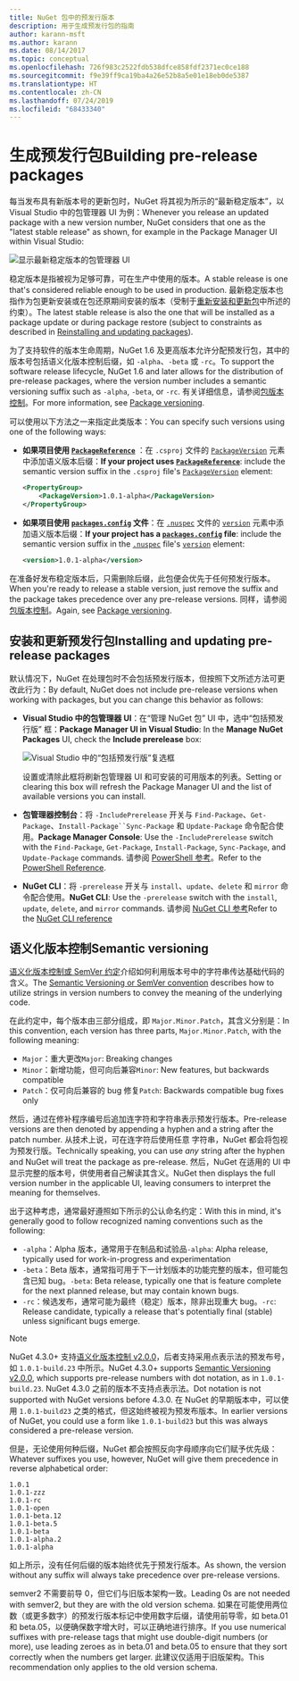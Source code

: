 ```yaml
---
title: NuGet 包中的预发行版本
description: 用于生成预发行包的指南
author: karann-msft
ms.author: karann
ms.date: 08/14/2017
ms.topic: conceptual
ms.openlocfilehash: 726f983c2522fdb538dfce858fdf2371ec0ce188
ms.sourcegitcommit: f9e39ff9ca19ba4a26e52b8a5e01e18eb0de5387
ms.translationtype: HT
ms.contentlocale: zh-CN
ms.lasthandoff: 07/24/2019
ms.locfileid: "68433340"
---
```

# <a name="building-pre-release-packages"></a><span data-ttu-id="2e841-103">生成预发行包</span><span class="sxs-lookup"><span data-stu-id="2e841-103">Building pre-release packages</span></span>

<span data-ttu-id="2e841-104">每当发布具有新版本号的更新包时，NuGet 将其视为所示的“最新稳定版本”，以 Visual Studio 中的包管理器 UI 为例：</span><span class="sxs-lookup"><span data-stu-id="2e841-104">Whenever you release an updated package with a new version number, NuGet considers that one as the "latest stable release" as shown, for example in the Package Manager UI within Visual Studio:</span></span>

![显示最新稳定版本的包管理器 UI](media/Prerelease_01-LatestStable.png)

<span data-ttu-id="2e841-106">稳定版本是指被视为足够可靠，可在生产中使用的版本。</span><span class="sxs-lookup"><span data-stu-id="2e841-106">A stable release is one that's considered reliable enough to be used in production.</span></span> <span data-ttu-id="2e841-107">最新稳定版本也指作为包更新安装或在包还原期间安装的版本（受制于[重新安装和更新包](../consume-packages/reinstalling-and-updating-packages.md)中所述的约束）。</span><span class="sxs-lookup"><span data-stu-id="2e841-107">The latest stable release is also the one that will be installed as a package update or during package restore (subject to constraints as described in [Reinstalling and updating packages](../consume-packages/reinstalling-and-updating-packages.md)).</span></span>

<span data-ttu-id="2e841-108">为了支持软件的版本生命周期，NuGet 1.6 及更高版本允许分配预发行包，其中的版本号包括语义化版本控制后缀，如 `-alpha`、`-beta` 或 `-rc`。</span><span class="sxs-lookup"><span data-stu-id="2e841-108">To support the software release lifecycle, NuGet 1.6 and later allows for the distribution of pre-release packages, where the version number includes a semantic versioning suffix such as `-alpha`, `-beta`, or `-rc`.</span></span> <span data-ttu-id="2e841-109">有关详细信息，请参阅[包版本控制](../reference/package-versioning.md#pre-release-versions)。</span><span class="sxs-lookup"><span data-stu-id="2e841-109">For more information, see [Package versioning](../reference/package-versioning.md#pre-release-versions).</span></span>

<span data-ttu-id="2e841-110">可以使用以下方法之一来指定此类版本：</span><span class="sxs-lookup"><span data-stu-id="2e841-110">You can specify such versions using one of the following ways:</span></span>

- <span data-ttu-id="2e841-111">**如果项目使用 [`PackageReference`](../consume-packages/package-references-in-project-files.md)** ：在 `.csproj` 文件的 [`PackageVersion`](/dotnet/core/tools/csproj.md#packageversion) 元素中添加语义版本后缀：</span><span class="sxs-lookup"><span data-stu-id="2e841-111">**If your project uses [`PackageReference`](../consume-packages/package-references-in-project-files.md)**: include the semantic version suffix in the `.csproj` file's [`PackageVersion`](/dotnet/core/tools/csproj.md#packageversion) element:</span></span>

    ```xml
    <PropertyGroup>
        <PackageVersion>1.0.1-alpha</PackageVersion>
    </PropertyGroup>
    ```

- <span data-ttu-id="2e841-112">**如果项目使用 [`packages.config`](../reference/packages-config.md) 文件**：在 [`.nuspec`](../reference/nuspec.md) 文件的 [`version`](../reference/nuspec.md#version) 元素中添加语义版本后缀：</span><span class="sxs-lookup"><span data-stu-id="2e841-112">**If your project has a [`packages.config`](../reference/packages-config.md) file**: include the semantic version suffix in the [`.nuspec`](../reference/nuspec.md) file's [`version`](../reference/nuspec.md#version) element:</span></span>

    ```xml
    <version>1.0.1-alpha</version>
    ```

<span data-ttu-id="2e841-113">在准备好发布稳定版本后，只需删除后缀，此包便会优先于任何预发行版本。</span><span class="sxs-lookup"><span data-stu-id="2e841-113">When you're ready to release a stable version, just remove the suffix and the package takes precedence over any pre-release versions.</span></span> <span data-ttu-id="2e841-114">同样，请参阅[包版本控制](../reference/package-versioning.md#pre-release-versions)。</span><span class="sxs-lookup"><span data-stu-id="2e841-114">Again, see [Package versioning](../reference/package-versioning.md#pre-release-versions).</span></span>

## <a name="installing-and-updating-pre-release-packages"></a><span data-ttu-id="2e841-115">安装和更新预发行包</span><span class="sxs-lookup"><span data-stu-id="2e841-115">Installing and updating pre-release packages</span></span>

<span data-ttu-id="2e841-116">默认情况下，NuGet 在处理包时不会包括预发行版本，但按照下文所述方法可更改此行为：</span><span class="sxs-lookup"><span data-stu-id="2e841-116">By default, NuGet does not include pre-release versions when working with packages, but you can change this behavior as follows:</span></span>

- <span data-ttu-id="2e841-117">**Visual Studio 中的包管理器 UI**：在“管理 NuGet 包”  UI 中，选中“包括预发行版”  框：</span><span class="sxs-lookup"><span data-stu-id="2e841-117">**Package Manager UI in Visual Studio**: In the **Manage NuGet Packages** UI, check the **Include prerelease** box:</span></span>

    ![Visual Studio 中的“包括预发行版”复选框](media/Prerelease_02-CheckPrerelease.png)

    <span data-ttu-id="2e841-119">设置或清除此框将刷新包管理器 UI 和可安装的可用版本的列表。</span><span class="sxs-lookup"><span data-stu-id="2e841-119">Setting or clearing this box will refresh the Package Manager UI and the list of available versions you can install.</span></span>

- <span data-ttu-id="2e841-120">**包管理器控制台**：将 `-IncludePrerelease` 开关与 `Find-Package`、`Get-Package`、`Install-Package``Sync-Package` 和 `Update-Package` 命令配合使用。</span><span class="sxs-lookup"><span data-stu-id="2e841-120">**Package Manager Console**: Use the `-IncludePrerelease` switch with the `Find-Package`, `Get-Package`, `Install-Package`, `Sync-Package`, and `Update-Package` commands.</span></span> <span data-ttu-id="2e841-121">请参阅 [PowerShell 参考](../reference/powershell-reference.md)。</span><span class="sxs-lookup"><span data-stu-id="2e841-121">Refer to the [PowerShell Reference](../reference/powershell-reference.md).</span></span>

- <span data-ttu-id="2e841-122">**NuGet CLI**：将 `-prerelease` 开关与 `install`、`update`、`delete` 和 `mirror` 命令配合使用。</span><span class="sxs-lookup"><span data-stu-id="2e841-122">**NuGet CLI**: Use the `-prerelease` switch with the `install`, `update`, `delete`, and `mirror` commands.</span></span> <span data-ttu-id="2e841-123">请参阅 [NuGet CLI 参考](../reference/nuget-exe-cli-reference.md)</span><span class="sxs-lookup"><span data-stu-id="2e841-123">Refer to the [NuGet CLI reference](../reference/nuget-exe-cli-reference.md)</span></span>

## <a name="semantic-versioning"></a><span data-ttu-id="2e841-124">语义化版本控制</span><span class="sxs-lookup"><span data-stu-id="2e841-124">Semantic versioning</span></span>

<span data-ttu-id="2e841-125">[语义化版本控制或 SemVer 约定](http://semver.org/spec/v1.0.0.html)介绍如何利用版本号中的字符串传达基础代码的含义。</span><span class="sxs-lookup"><span data-stu-id="2e841-125">The [Semantic Versioning or SemVer convention](http://semver.org/spec/v1.0.0.html) describes how to utilize strings in version numbers to convey the meaning of the underlying code.</span></span>

<span data-ttu-id="2e841-126">在此约定中，每个版本由三部分组成，即 `Major.Minor.Patch`，其含义分别是：</span><span class="sxs-lookup"><span data-stu-id="2e841-126">In this convention, each version has three parts, `Major.Minor.Patch`, with the following meaning:</span></span>

- <span data-ttu-id="2e841-127">`Major`：重大更改</span><span class="sxs-lookup"><span data-stu-id="2e841-127">`Major`: Breaking changes</span></span>
- <span data-ttu-id="2e841-128">`Minor`：新增功能，但可向后兼容</span><span class="sxs-lookup"><span data-stu-id="2e841-128">`Minor`: New features, but backwards compatible</span></span>
- <span data-ttu-id="2e841-129">`Patch`：仅可向后兼容的 bug 修复</span><span class="sxs-lookup"><span data-stu-id="2e841-129">`Patch`: Backwards compatible bug fixes only</span></span>

<span data-ttu-id="2e841-130">然后，通过在修补程序编号后追加连字符和字符串表示预发行版本。</span><span class="sxs-lookup"><span data-stu-id="2e841-130">Pre-release versions are then denoted by appending a hyphen and a string after the patch number.</span></span> <span data-ttu-id="2e841-131">从技术上说，可在连字符后使用任意  字符串，NuGet 都会将包视为预发行版。</span><span class="sxs-lookup"><span data-stu-id="2e841-131">Technically speaking, you can use *any* string after the hyphen and NuGet will treat the package as pre-release.</span></span> <span data-ttu-id="2e841-132">然后，NuGet 在适用的 UI 中显示完整的版本号，供使用者自己解读其含义。</span><span class="sxs-lookup"><span data-stu-id="2e841-132">NuGet then displays the full version number in the applicable UI, leaving consumers to interpret the meaning for themselves.</span></span>

<span data-ttu-id="2e841-133">出于这种考虑，通常最好遵照如下所示的公认命名约定：</span><span class="sxs-lookup"><span data-stu-id="2e841-133">With this in mind, it's generally good to follow recognized naming conventions such as the following:</span></span>

- <span data-ttu-id="2e841-134">`-alpha`：Alpha 版本，通常用于在制品和试验品</span><span class="sxs-lookup"><span data-stu-id="2e841-134">`-alpha`: Alpha release, typically used for work-in-progress and experimentation</span></span>
- <span data-ttu-id="2e841-135">`-beta`：Beta 版本，通常指可用于下一计划版本的功能完整的版本，但可能包含已知 bug。</span><span class="sxs-lookup"><span data-stu-id="2e841-135">`-beta`: Beta release, typically one that is feature complete for the next planned release, but may contain known bugs.</span></span>
- <span data-ttu-id="2e841-136">`-rc`：候选发布，通常可能为最终（稳定）版本，除非出现重大 bug。</span><span class="sxs-lookup"><span data-stu-id="2e841-136">`-rc`: Release candidate, typically a release that's potentially final (stable) unless significant bugs emerge.</span></span>

> [!Note]
> <span data-ttu-id="2e841-137">NuGet 4.3.0+ 支持[语义化版本控制 v2.0.0](http://semver.org/spec/v2.0.0.html)，后者支持采用点表示法的预发布号，如 `1.0.1-build.23` 中所示。</span><span class="sxs-lookup"><span data-stu-id="2e841-137">NuGet 4.3.0+ supports [Semantic Versioning v2.0.0](http://semver.org/spec/v2.0.0.html), which supports pre-release numbers with dot notation, as in `1.0.1-build.23`.</span></span> <span data-ttu-id="2e841-138">NuGet 4.3.0 之前的版本不支持点表示法。</span><span class="sxs-lookup"><span data-stu-id="2e841-138">Dot notation is not supported with NuGet versions before 4.3.0.</span></span> <span data-ttu-id="2e841-139">在 NuGet 的早期版本中，可以使用 `1.0.1-build23` 之类的格式，但这始终被视为预发布版本。</span><span class="sxs-lookup"><span data-stu-id="2e841-139">In earlier versions of NuGet, you could use a form like `1.0.1-build23` but this was always considered a pre-release version.</span></span>

<span data-ttu-id="2e841-140">但是，无论使用何种后缀，NuGet 都会按照反向字母顺序向它们赋予优先级：</span><span class="sxs-lookup"><span data-stu-id="2e841-140">Whatever suffixes you use, however, NuGet will give them precedence in reverse alphabetical order:</span></span>

    1.0.1
    1.0.1-zzz
    1.0.1-rc
    1.0.1-open
    1.0.1-beta.12
    1.0.1-beta.5
    1.0.1-beta
    1.0.1-alpha.2
    1.0.1-alpha

<span data-ttu-id="2e841-141">如上所示，没有任何后缀的版本始终优先于预发行版本。</span><span class="sxs-lookup"><span data-stu-id="2e841-141">As shown, the version without any suffix will always take precedence over pre-release versions.</span></span>

<span data-ttu-id="2e841-142">semver2 不需要前导 0，但它们与旧版本架构一致。</span><span class="sxs-lookup"><span data-stu-id="2e841-142">Leading 0s are not needed with semver2, but they are with the old version schema.</span></span> <span data-ttu-id="2e841-143">如果在可能使用两位数（或更多数字）的预发行版本标记中使用数字后缀，请使用前导零，如 beta.01 和 beta.05，以便确保数字增大时，可以正确地进行排序。</span><span class="sxs-lookup"><span data-stu-id="2e841-143">If you use numerical suffixes with pre-release tags that might use double-digit numbers (or more), use leading zeroes as in beta.01 and beta.05 to ensure that they sort correctly when the numbers get larger.</span></span> <span data-ttu-id="2e841-144">此建议仅适用于旧版架构。</span><span class="sxs-lookup"><span data-stu-id="2e841-144">This recommendation only applies to the old version schema.</span></span>
